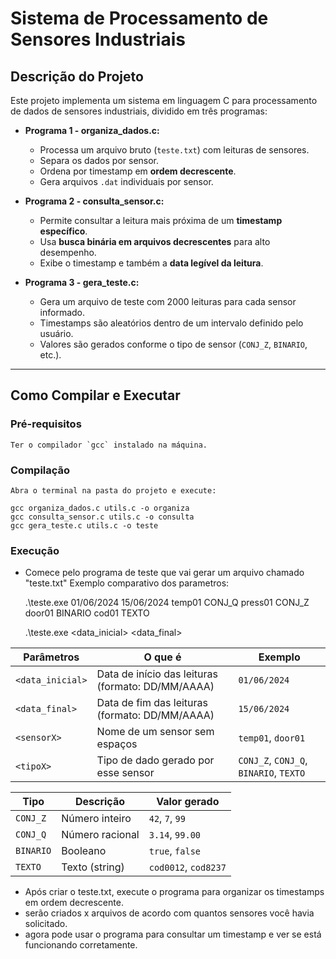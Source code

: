 # Sistema de Processamento de Sensores Industriais

## Descrição do Projeto
Este projeto implementa um sistema em linguagem C para processamento de dados de sensores industriais, dividido em três programas:

- **Programa 1 - organiza_dados.c:**
  - Processa um arquivo bruto (`teste.txt`) com leituras de sensores.
  - Separa os dados por sensor.
  - Ordena por timestamp em **ordem decrescente**.
  - Gera arquivos `.dat` individuais por sensor.

- **Programa 2 - consulta_sensor.c:**  
  - Permite consultar a leitura mais próxima de um **timestamp específico**.
  - Usa **busca binária em arquivos decrescentes** para alto desempenho.
  - Exibe o timestamp e também a **data legível da leitura**.

- **Programa 3 - gera_teste.c:**  
  - Gera um arquivo de teste com 2000 leituras para cada sensor informado.
  - Timestamps são aleatórios dentro de um intervalo definido pelo usuário.
  - Valores são gerados conforme o tipo de sensor (`CONJ_Z`, `BINARIO`, etc.).

---

## Como Compilar e Executar

  ### Pré-requisitos
    Ter o compilador `gcc` instalado na máquina.

  ### Compilação
    Abra o terminal na pasta do projeto e execute:

    gcc organiza_dados.c utils.c -o organiza
    gcc consulta_sensor.c utils.c -o consulta
    gcc gera_teste.c utils.c -o teste

  ### Execução
  - Comece pelo programa de teste que vai gerar um arquivo chamado "teste.txt" 
    Exemplo comparativo dos parametros:
    
      .\teste.exe 01/06/2024 15/06/2024 temp01 CONJ_Q press01 CONJ_Z door01 BINARIO cod01 TEXTO
    
      .\teste.exe <data_inicial> <data_final> <sensor1> <tipo1> <sensor2> <tipo2> <sensor3> <tipo3> <sensor4> <tipo4>

  | Parâmetros       | O que é                                           | Exemplo                                |
  | ---------------- | ------------------------------------------------- | -------------------------------------- |
  | `<data_inicial>` | Data de início das leituras (formato: DD/MM/AAAA) | `01/06/2024`                           |
  | `<data_final>`   | Data de fim das leituras (formato: DD/MM/AAAA)    | `15/06/2024`                           |
  | `<sensorX>`      | Nome de um sensor sem espaços                     | `temp01`, `door01`                     |
  | `<tipoX>`        | Tipo de dado gerado por esse sensor               | `CONJ_Z`, `CONJ_Q`, `BINARIO`, `TEXTO` |

  | Tipo      | Descrição       | Valor gerado         |
  | --------- | --------------- | -------------------- |
  | `CONJ_Z`  | Número inteiro  | `42`, `7`, `99`      |
  | `CONJ_Q`  | Número racional | `3.14`, `99.00`      |
  | `BINARIO` | Booleano        | `true`, `false`      |
  | `TEXTO`   | Texto (string)  | `cod0012`, `cod8237` |

  - Após criar o teste.txt, execute o programa para organizar os timestamps em ordem decrescente.
  - serão criados x arquivos de acordo com quantos sensores você havia solicitado.
  - agora pode usar o programa para consultar um timestamp e ver se está funcionando corretamente.
